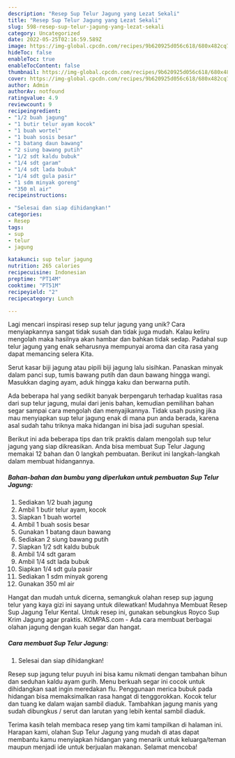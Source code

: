 ```yaml
---
description: "Resep Sup Telur Jagung yang Lezat Sekali"
title: "Resep Sup Telur Jagung yang Lezat Sekali"
slug: 598-resep-sup-telur-jagung-yang-lezat-sekali
category: Uncategorized
date: 2022-05-25T02:16:59.589Z
image: https://img-global.cpcdn.com/recipes/9b620925d056c618/680x482cq70/sup-telur-jagung-foto-resep-utama.jpg
hideToc: false
enableToc: true
enableTocContent: false
thumbnail: https://img-global.cpcdn.com/recipes/9b620925d056c618/680x482cq70/sup-telur-jagung-foto-resep-utama.jpg
cover: https://img-global.cpcdn.com/recipes/9b620925d056c618/680x482cq70/sup-telur-jagung-foto-resep-utama.jpg
author: Admin
authorAv: notfound
ratingvalue: 4.9
reviewcount: 9
recipeingredient:
- "1/2 buah jagung"
- "1 butir telur ayam kocok"
- "1 buah wortel"
- "1 buah sosis besar"
- "1 batang daun bawang"
- "2 siung bawang putih"
- "1/2 sdt kaldu bubuk"
- "1/4 sdt garam"
- "1/4 sdt lada bubuk"
- "1/4 sdt gula pasir"
- "1 sdm minyak goreng"
- "350 ml air"
recipeinstructions:

- "Selesai dan siap dihidangkan!"
categories:
- Resep
tags:
- sup
- telur
- jagung

katakunci: sup telur jagung 
nutrition: 265 calories
recipecuisine: Indonesian
preptime: "PT14M"
cooktime: "PT51M"
recipeyield: "2"
recipecategory: Lunch

---
```





Lagi mencari inspirasi resep sup telur jagung yang unik? Cara menyiapkannya sangat tidak susah dan tidak juga mudah. Kalau keliru mengolah maka hasilnya akan hambar dan bahkan tidak sedap. Padahal sup telur jagung yang enak seharusnya mempunyai aroma dan cita rasa yang dapat memancing selera Kita.





Serut kasar biji jagung atau pipili biji jagung lalu sisihkan. Panaskan minyak dalam panci sup, tumis bawang putih dan daun bawang hingga wangi. Masukkan daging ayam, aduk hingga kaku dan berwarna putih.

Ada beberapa hal yang sedikit banyak berpengaruh terhadap kualitas rasa dari sup telur jagung, mulai dari jenis bahan, kemudian pemilihan bahan segar sampai cara mengolah dan menyajikannya. Tidak usah pusing jika mau menyiapkan sup telur jagung enak di mana pun anda berada, karena asal sudah tahu triknya maka hidangan ini bisa jadi suguhan spesial.






Berikut ini ada beberapa tips dan trik praktis dalam mengolah sup telur jagung yang siap dikreasikan. Anda bisa membuat Sup Telur Jagung memakai 12 bahan dan 0 langkah pembuatan. Berikut ini langkah-langkah dalam membuat hidangannya.

<!--inarticleads1-->

##### Bahan-bahan dan bumbu yang diperlukan untuk pembuatan Sup Telur Jagung:

1. Sediakan 1/2 buah jagung
1. Ambil 1 butir telur ayam, kocok
1. Siapkan 1 buah wortel
1. Ambil 1 buah sosis besar
1. Gunakan 1 batang daun bawang
1. Sediakan 2 siung bawang putih
1. Siapkan 1/2 sdt kaldu bubuk
1. Ambil 1/4 sdt garam
1. Ambil 1/4 sdt lada bubuk
1. Siapkan 1/4 sdt gula pasir
1. Sediakan 1 sdm minyak goreng
1. Gunakan 350 ml air


Hangat dan mudah untuk dicerna, semangkuk olahan resep sup jagung telur yang kaya gizi ini sayang untuk dilewatkan! Mudahnya Membuat Resep Sup Jagung Telur Kental. Untuk resep ini, gunakan sebungkus Royco Sup Krim Jagung agar praktis. KOMPAS.com - Ada cara membuat berbagai olahan jagung dengan kuah segar dan hangat. 

<!--inarticleads2-->

##### Cara membuat Sup Telur Jagung:


1. Selesai dan siap dihidangkan!

Resep sup jagung telur puyuh ini bisa kamu nikmati dengan tambahan bihun dan seduhan kaldu ayam gurih. Menu berkuah segar ini cocok untuk dihidangkan saat ingin meredakan flu. Penggunaan merica bubuk pada hidangan bisa memaksimalkan rasa hangat di tenggorokkan. Kocok telur dan tuang ke dalam wajan sambil diaduk. Tambahkan jagung manis yang sudah dibungkus / serut dan larutan yang lebih kental sambil diaduk. 

Terima kasih telah membaca resep yang tim kami tampilkan di halaman ini. Harapan kami, olahan Sup Telur Jagung yang mudah di atas dapat membantu kamu menyiapkan hidangan yang menarik untuk keluarga/teman maupun menjadi ide untuk berjualan makanan. Selamat mencoba!
